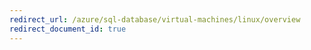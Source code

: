 ```yaml
---
redirect_url: /azure/sql-database/virtual-machines/linux/overview
redirect_document_id: true
---
```

